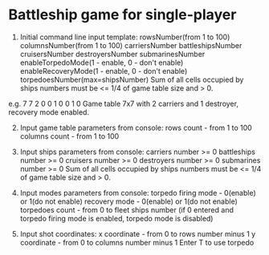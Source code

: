 # Battleship game for single-player

1. Initial command line input template:
rowsNumber(from 1 to 100) columnsNumber(from 1 to 100) carriersNumber battleshipsNumber cruisersNumber destroyersNumber submarinesNumber enableTorpedoMode(1 - enable, 0 - don't enable) enableRecoveryMode(1 - enable, 0 - don't enable) torpedoesNumber(max=shipsNumber)
Sum of all cells occupied by ships numbers must be <= 1/4 of game  table size and > 0.

e.g. 7 7 2 0 0 1 0 0 1 0
Game table 7x7 with 2 carriers and 1 destroyer, recovery mode enabled.

2. Input game table parameters from console:
rows count - from 1 to 100
columns count - from 1 to 100

3. Input ships parameters from console:
carriers number >= 0
battleships number >= 0
cruisers number >= 0
destroyers number >= 0
submarines number >= 0
Sum of all cells occupied by ships numbers must be <= 1/4 of game  table size and > 0.

4. Input modes parameters from console:
torpedo firing mode - 0(enable) or 1(do not enable)
recovery mode - 0(enable) or 1(do not enable)
torpedoes count - from 0 to fleet ships number (if 0 entered and torpedo firing mode is enabled, torpedo mode is disabled)

5. Input shot coordinates:
x coordinate - from 0 to rows number minus 1
y coordinate - from 0 to columns number minus 1
Enter T to use torpedo
